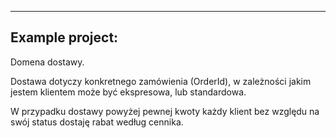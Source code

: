 ------------------
Example project:
------------------

Domena dostawy.

Dostawa dotyczy konkretnego zamówienia (OrderId),
        w zależności jakim jestem klientem może być ekspresowa, lub standardowa.

W przypadku dostawy powyżej pewnej kwoty każdy klient bez względu na swój status
dostaję rabat według cennika.
